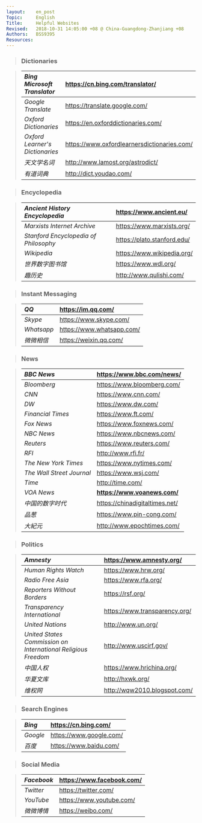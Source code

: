 ```yaml
---
layout:    en_post
Topic:     English
Title:     Helpful Websites
Revised:   2018-10-31 14:05:00 +08 @ China-Guangdong-Zhanjiang +08
Authors:   BSS9395
Resources:
---
```


> ### Dictionaries

> | *Bing Microsoft Translator*     | <https://cn.bing.com/translator/>             |
> | :------------------------------ | :-------------------------------------------- |
> | *Google Translate*              | <https://translate.google.com/>               |
> | *Oxford Dictionaries*           | <https://en.oxforddictionaries.com/>          |
> | *Oxford Learner's Dictionaries* | <https://www.oxfordlearnersdictionaries.com/> |
> | *天文学名词*                    | <http://www.lamost.org/astrodict/>            |
> | *有道词典*                      | <http://dict.youdao.com/>                     |

> ### Encyclopedia

> | *Ancient History Encyclopedia*        | <https://www.ancient.eu/>     |
> | :------------------------------------ | :---------------------------- |
> | *Marxists Internet Archive*           | <https://www.marxists.org/>   |
> | *Stanford Encyclopedia of Philosophy* | <https://plato.stanford.edu/> |
> | *Wikipedia*                           | <https://www.wikipedia.org/>  |
> | *世界数字图书馆*                      | <https://www.wdl.org/>        |
> | *趣历史*                              | <http://www.qulishi.com/>     |

> ### Instant Messaging

> | *QQ*       | <https://im.qq.com/>        |
> | :--------- | :-------------------------- |
> | *Skype*    | <https://www.skype.com/>    |
> | *Whatsapp* | <https://www.whatsapp.com/> |
> | *微微相信* | <https://weixin.qq.com/>    |

> ### News

> | *BBC News*                | <https://www.bbc.com/news/>      |
> | :------------------------ | :------------------------------- |
> | *Bloomberg*               | <https://www.bloomberg.com/>     |
> | *CNN*                     | <https://www.cnn.com/>           |
> | *DW*                      | <https://www.dw.com/>            |
> | *Financial Times*         | <https://www.ft.com/>            |
> | *Fox News*                | <https://www.foxnews.com/>       |
> | *NBC News*                | <https://www.nbcnews.com/>       |
> | *Reuters*                 | <https://www.reuters.com/>       |
> | *RFI*                     | <http://www.rfi.fr/>             |
> | *The New York Times*      | <https://www.nytimes.com/>       |
> | *The Wall Street Journal* | <https://www.wsj.com/>           |
> | *Time*                    | <http://time.com/>               |
> | *VOA News*                | **<https://www.voanews.com/>**   |
> | *中国的数字时代*          | <https://chinadigitaltimes.net/> |
> | *品葱*                    | <https://www.pin-cong.com/>      |
> | *大紀元*                  | <http://www.epochtimes.com/>     |

> ### Politics

> | *Amnesty*                                                    | <https://www.amnesty.org/>      |
> | :----------------------------------------------------------- | :------------------------------ |
> | *Human Rights Watch*                                         | <https://www.hrw.org/>          |
> | *Radio Free Asia*                                            | <https://www.rfa.org/>          |
> | *Reporters Without Borders*                                  | <https://rsf.org/>              |
> | *Transparency International*                                 | <https://www.transparency.org/> |
> | *United Nations*                                             | <http://www.un.org/>            |
> | *United States Commission on International Religious Freedom* | <http://www.uscirf.gov/>        |
> | *中国人权*                                                   | <https://www.hrichina.org/>     |
> | *华夏文库*                                                   | <http://hxwk.org/>              |
> | *维权网*                                                     | <http://wqw2010.blogspot.com/>  |

> ### Search Engines

> | *Bing*   | <https://cn.bing.com/>    |
> | :------- | :------------------------ |
> | *Google* | <https://www.google.com/> |
> | *百度*   | <https://www.baidu.com/>  |

> ### Social Media

> | *Facebook* | <https://www.facebook.com/> |
> | :--------- | :-------------------------- |
> | *Twitter*  | <https://twitter.com/>      |
> | *YouTube*  | <https://www.youtube.com/>  |
> | *微微博情* | <https://weibo.com/>        |

